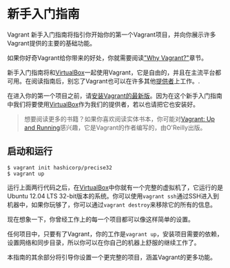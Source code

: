
# 新手入门指南
Vagrant 新手入门指南将指引你开始你的第一个Vagrant项目，并向你展示许多Vagrant提供的主要的基础功能。

如果你好奇Vagrant给你带来的好处，你就需要阅读["Why Vagrant?"][1]章节。

新手入门指南将和[VirtualBox][2]一起使用Vagrant，它是自由的，并且在主流平台都可用。在阅读指南后，别忘了Vagrant也可以在许多其他[提供者][3]上工作。.

在进入你的第一个项目之前，请[安装Vagrant的最新版][5]。因为在这个新手入门指南中我们将要使用[VirtualBox][2]作为我们的提供者，若以也请把它也安装好。

> 想要阅读更多的书籍？如果你喜欢阅读实体书本，你可能对[Vagrant: Up and Running][4]感兴趣，它是Vagrant的作者编写的，由O'Reilly出版。

## 启动和运行 ##
```
$ vagrant init hashicorp/precise32
$ vagrant up
```
运行上面两行代码之后，在[VirtualBox][2]中你就有一个完整的虚拟机了，它运行的是Ubuntu 12.04 LTS 32-bit版本的系统。你可以使用`vagrant ssh`通过SSH进入到机器中，如果你玩够了，你可以通过`vagrant destroy`来移除它的所有的信息。

现在想象一下，你曾经工作上的每一个项目都可以像这样简单的设置。

任何项目中，只要有了Vagrant，你的工作是`vagrant up`，安装项目需要的依赖，设置网络和同步目录，所以你可以在你自己的机器上舒服的继续工作了。

本指南的其余部分将引导你设置一个更完整的项目，涵盖Vagrant的更多功能。

[1]: /why-vagrant/
[2]: http://www.virtualbox.org/
[3]: /getting-started/providers.html
[4]: http://www.amazon.com/gp/product/1449335837/ref=as_li_qf_sp_asin_il_tl?ie=UTF8&camp=1789&creative=9325&creativeASIN=1449335837&linkCode=as2&tag=vagrant-20
[5]: /installation/